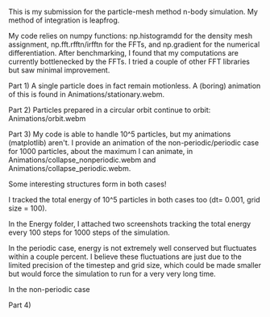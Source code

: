 This is my submission for the particle-mesh method n-body simulation. My method of integration is leapfrog.

My code relies on numpy functions: np.histogramdd for the density mesh assignment, np.fft.rfftn/irfftn for the FFTs, and np.gradient for the numerical differentiation. After benchmarking, I found that my computations are currently bottlenecked by the FFTs. I tried a couple of other FFT libraries but saw minimal improvement. 

Part 1) A single particle does in fact remain motionless. A (boring) animation of this is found in Animations/stationary.webm.

Part 2) Particles prepared in a circular orbit continue to orbit: Animations/orbit.webm

Part 3) My code is able to handle 10^5 particles, but my animations (matplotlib) aren't. I provide an animation of the non-periodic/periodic case for 1000 particles, about the maximum I can animate, in Animations/collapse_nonperiodic.webm and Animations/collapse_periodic.webm.

Some interesting structures form in both cases! 

I tracked the total energy of 10^5 particles in both cases too (dt= 0.001, grid size = 100). 

In the Energy folder, I attached two screenshots tracking the total energy every 100 steps for 1000 steps of the simulation. 

In the periodic case, energy is not extremely well conserved but fluctuates within a couple percent. I believe these fluctuations are just due to the limited precision of the timestep and grid size, which could be made smaller but would force the simulation to run for a very very long time. 

In the non-periodic case 

Part 4) 
